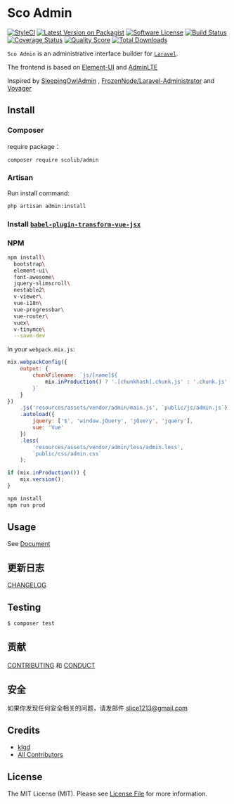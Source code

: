 # Sco Admin

[![StyleCI](https://styleci.io/repos/82435198/shield?branch=master)](https://styleci.io/repos/82435198)
[![Latest Version on Packagist](https://img.shields.io/packagist/v/ScoLib/admin.svg?style=flat-square)](https://packagist.org/packages/ScoLib/admin)
[![Software License](https://img.shields.io/badge/license-MIT-brightgreen.svg?style=flat-square)](https://github.com/ScoLib/admin/blob/master/LICENSE.md)
[![Build Status](https://img.shields.io/travis/ScoLib/admin/master.svg?style=flat-square)](https://travis-ci.org/ScoLib/admin)
[![Coverage Status](https://img.shields.io/scrutinizer/coverage/g/ScoLib/admin.svg?style=flat-square)](https://scrutinizer-ci.com/g/ScoLib/admin/?branch=master)
[![Quality Score](https://img.shields.io/scrutinizer/g/ScoLib/admin.svg?style=flat-square)](https://scrutinizer-ci.com/g/ScoLib/admin)
[![Total Downloads](https://img.shields.io/packagist/dt/ScoLib/admin.svg?style=flat-square)](https://packagist.org/packages/ScoLib/admin)

`Sco Admin` is an administrative interface builder for [`Laravel`](http://laravel.com/).

The frontend is based on [Element-UI](https://github.com/ElemeFE/element) and [AdminLTE](https://github.com/almasaeed2010/AdminLTE)

Inspired by [SleepingOwlAdmin](https://github.com/LaravelRUS/SleepingOwlAdmin) , [FrozenNode/Laravel-Administrator](https://github.com/FrozenNode/Laravel-Administrator) and [Voyager](https://github.com/the-control-group/voyager)

## Install

### Composer
require package：

```bash
composer require scolib/admin
```

### Artisan
Run install command:

```bash
php artisan admin:install
```

### Install [`babel-plugin-transform-vue-jsx`](https://github.com/vuejs/babel-plugin-transform-vue-jsx)

### NPM
```bash
npm install\
  bootstrap\
  element-ui\
  font-awesome\
  jquery-slimscroll\
  nestable2\
  v-viewer\
  vue-i18n\
  vue-progressbar\
  vue-router\
  vuex\
  v-tinymce\
  --save-dev
```

In your `webpack.mix.js`:
```javascript
mix.webpackConfig({
    output: {
        chunkFilename: `js/[name]${
            mix.inProduction() ? '.[chunkhash].chunk.js' : '.chunk.js'
        }`
    }
})
    .js('resources/assets/vendor/admin/main.js', `public/js/admin.js`)
    .autoload({
        jquery: ['$', 'window.jQuery', 'jQuery', 'jquery'],
        vue: 'Vue'
    })
    .less(
        'resources/assets/vendor/admin/less/admin.less',
        `public/css/admin.css`
    );

if (mix.inProduction()) {
    mix.version();
}
```

```sh
npm install 
npm run prod
```

## Usage

See [Document](http://scoadmin.scophp.com/) 

## 更新日志

 [CHANGELOG](CHANGELOG.md) 

## Testing

``` bash
$ composer test
```

## 贡献

 [CONTRIBUTING](CONTRIBUTING.md) 和 [CONDUCT](CONDUCT.md) 

## 安全

如果你发现任何安全相关的问题，请发邮件 slice1213@gmail.com

## Credits

- [klgd](https://github.com/klgd)
- [All Contributors](../../contributors)

## License

The MIT License (MIT). Please see [License File](LICENSE.md) for more information.

